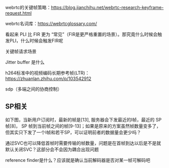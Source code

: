 webrtc的关键帧策略：https://blog.jianchihu.net/webrtc-research-keyframe-request.html

webrtc名词库：https://webrtcglossary.com/

看起来 PLI 比 FIR 更为 “常见”（FIR是更严格重置的场景）。那究竟什么时候会触发PLI，什么时候会触发FIR呢

关键帧请求场景

Jitter buffer 是什么

h264标准中的视频编码长期参考帧(LTR)：https://zhuanlan.zhihu.com/p/103542912

sdp（多端之间的协商控制）

## SP相关

如下图，当新用户订阅时，最新的帧是[13], 服务器会下发最近的I帧，最近的 SP帧[8]， SP 帧到当前帧之间的帧[9-13]；如果是原来的方案虽然帧数量变多了，但其实只下发了一个I帧和若干SP，可以证明前者的数据量会更少吗？

通过SVC也可以降低首帧时需要传输的帧数量，问题是在首帧到达以后是不是就默认关闭SVC？这部分会不会因为耦合出现问题

reference finder是什么？应该就是确认当前解码器是否对某一帧可解码吧

